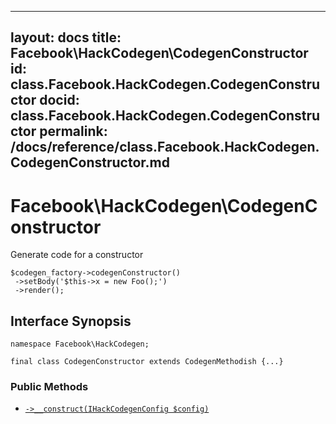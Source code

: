 
***

layout: docs
title: Facebook\\HackCodegen\\CodegenConstructor
id: class.Facebook.HackCodegen.CodegenConstructor
docid: class.Facebook.HackCodegen.CodegenConstructor
permalink: /docs/reference/class.Facebook.HackCodegen.CodegenConstructor.md
---







# Facebook\\HackCodegen\\CodegenConstructor




Generate code for a constructor




```
$codegen_factory->codegenConstructor()
 ->setBody('$this->x = new Foo();')
 ->render();
```




## Interface Synopsis




``` Hack
namespace Facebook\HackCodegen;

final class CodegenConstructor extends CodegenMethodish {...}
```




### Public Methods




+ [` ->__construct(IHackCodegenConfig $config) `](<class.Facebook.HackCodegen.CodegenConstructor.__construct.md>)